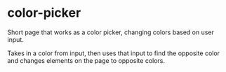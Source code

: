 # color-picker
Short page that works as a color picker, changing colors based on user input.

Takes in a color from input, then uses that input to find the opposite color and changes elements on the page to opposite colors.
